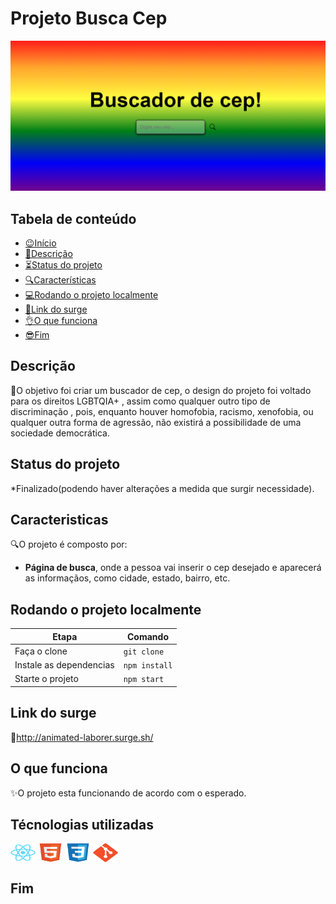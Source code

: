 # Projeto Busca Cep

![rocket_1f680](https://github.com/daniel2dfla/portfolio/blob/main/src/img/cep.PNG)

## Tabela de conteúdo

<!--ts-->

   * [😉Início](#projeto-busca-cep)
   * [🧾Descrição](#descrição)
   * [⏳Status do projeto](#status-do-projeto)
   * [🔍Características](#caracteristicas)
   * [💻Rodando o projeto localmente](#rodando-o-projeto-localmente)
   * [🔗Link do surge](#link-do-surge)
   * [👌O que funciona](#o-que-funciona)
   * [😎Fim](#fim)
   
   
<!--te-->

## Descrição
 🧾O objetivo foi criar um buscador de cep, o design do projeto foi voltado para os direitos LGBTQIA+ , assim como qualquer outro tipo de discriminação , pois, enquanto houver homofobia, racismo, xenofobia, ou qualquer outra forma de agressão, não existirá a possibilidade de uma sociedade democrática.

## Status do projeto
*Finalizado(podendo haver alterações a medida que surgir necessidade).

## Caracteristicas
🔍O projeto é composto por:
* **Página de busca**, onde a pessoa vai inserir o cep desejado e aparecerá as informaçãos, como cidade, estado, bairro, etc.

## Rodando o projeto localmente

|         Etapa         |          Comando         |
|-----------------------|--------------------------|
|     Faça o clone      |       `git clone`        |
|Instale as dependencias|      `npm install`       |
|   Starte o projeto    |        `npm start`       |

## Link do surge 
🔗http://animated-laborer.surge.sh/

## O que funciona
✨O projeto esta funcionando de acordo com o esperado.


## Técnologias utilizadas
<div>
  <img align="center" alt="React" height="30" width="40" src="https://raw.githubusercontent.com/devicons/devicon/master/icons/react/react-original.svg">
  <img align="center" alt="HTML" height="30" width="40" src="https://raw.githubusercontent.com/devicons/devicon/master/icons/html5/html5-original.svg">
  <img align="center" alt="CSS" height="30" width="40" src="https://raw.githubusercontent.com/devicons/devicon/master/icons/css3/css3-original.svg">
  <img align="center" alt="Git" height="30" width="40" src="https://raw.githubusercontent.com/devicons/devicon/master/icons/git/git-original.svg">
</div>

## Fim
